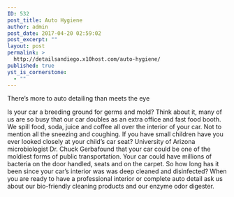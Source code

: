 ```yaml
---
ID: 532
post_title: Auto Hygiene
author: admin
post_date: 2017-04-20 02:59:02
post_excerpt: ""
layout: post
permalink: >
  http://detailsandiego.x10host.com/auto-hygiene/
published: true
yst_is_cornerstone:
  - ""
---
```

There’s more to auto detailing than meets the eye

Is your car a breeding ground for germs and mold? Think about it, many of us are so busy that our car doubles as an extra office and fast food booth. We spill food, soda, juice and coffee all over the interior of your car. Not to mention all the sneezing and coughing. If you have small children have you ever looked closely at your child’s car seat? University of Arizona microbiologist Dr. Chuck Gerbafound that your car could be one of the moldiest forms of public transportation. Your car could have millions of bacteria on the door handled, seats and on the carpet. So how long has it been since your car’s interior was was deep cleaned and disinfected? When you are ready to have a professional interior or complete auto detail ask us about our bio-friendly cleaning products and our enzyme odor digester.